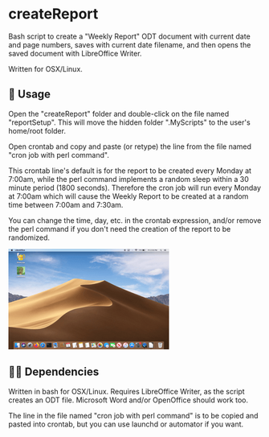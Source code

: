 # createReport
Bash script to create a "Weekly Report" ODT document with current date and page numbers, saves with current date filename, and then opens the saved document with LibreOffice Writer.

Written for OSX/Linux.

## :memo: Usage

Open the "createReport" folder and double-click on the file named "reportSetup". This will move the hidden folder ".MyScripts" to the user's home/root folder.

Open crontab and copy and paste (or retype) the line from the file named "cron job with perl command".

This crontab line's default is for the report to be created every Monday at 7:00am, while the perl command implements a random sleep within a 30 minute period (1800 seconds). 
Therefore the cron job will run every Monday at 7:00am which will cause the Weekly Report to be created at a random time between 7:00am and 7:30am.

You can change the time, day, etc. in the crontab expression, and/or remove the perl command if you don't need the creation of the report to be randomized.

![createReport.gif](img/createReport.gif)

## :apple::penguin: Dependencies

Written in bash for OSX/Linux. Requires LibreOffice Writer, as the script creates an ODT file. Microsoft Word and/or OpenOffice should work too.

The line in the file named "cron job with perl command" is to be copied and pasted into crontab, but you can use launchd or automator if you want.